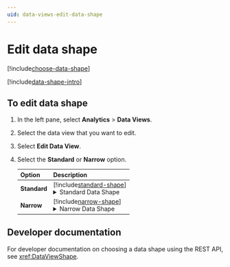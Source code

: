 ```yaml
---
uid: data-views-edit-data-shape
---
```


# Edit data shape

[!include[choose-data-shape](_includes/choose-data-shape.md)]

[!include[data-shape-intro](_includes/data-shape-intro.md)]

## To edit data shape

1. In the left pane, select **Analytics** > **Data Views**.

1. Select the data view that you want to edit.

1. Select **Edit Data View**.

1. Select the **Standard** or **Narrow** option.

	| Option | Description |
	|--|--|
	| **Standard** | [!include[standard-shape](_includes/standard-shape.md)]<br><details><summary>Standard Data Shape</summary><img src="_images/data-view-shape-standard.png">Standard Data Shape</img></details> |
	| **Narrow** | [!include[narrow-shape](_includes/narrow-shape.md)]<br><details><summary>Narrow Data Shape</summary><img src="_images/data-view-shape-narrow.png"/>Narrow Data Shape</img></details>|

## Developer documentation

For developer documentation on choosing a data shape using the REST API, see <xref:DataViewShape>.
